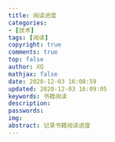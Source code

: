 ```yaml
---
title: 阅读进度
categories: 
- [技术]
tags: [阅读]
copyright: true
comments: true
top: false
author: XQ
mathjax: false
date: 2020-12-03 16:08:59
updated: 2020-12-03 16:09:05
keywords: 书籍阅读
description: 
passwords:
img: 
abstract: 记录书籍阅读进度
---
```




